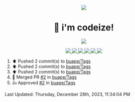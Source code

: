 <p align="center">
    <img src="https://avatars.githubusercontent.com/u/63158950?s=400&u=dd76c829ae30921e131dcbe7c830dc368e2d6e8a&v=4" />
</p>

<h1 align="center">
    👋 i'm codeize!
</h1>

<p align="center">
  <a href="https://skillicons.dev">
    <img align="center" src="https://skillicons.dev/icons?i=discord,bots,ts,nodejs,mysql,postgresql,react,nextjs,tailwindcss" />
  </a>
</p>

<p align="center">
  <a href="https://discord.com/users/668423998777982997">
    <img src="https://nocache.advaith.workers.dev?url=https://img.shields.io/endpoint?url=https://dev.discordprofiles.me/api/badge/status/668423998777982997?simple=true" />
    <img src="https://nocache.advaith.workers.dev?url=https://img.shields.io/endpoint?url=https://dev.discordprofiles.me/api/badge/vscode/668423998777982997" />
    <img src="https://nocache.advaith.workers.dev?url=https://img.shields.io/endpoint?url=https://dev.discordprofiles.me/api/badge/playing/668423998777982997" />
    <img src="https://nocache.advaith.workers.dev?url=https://img.shields.io/endpoint?url=https://dev.discordprofiles.me/api/badge/spotify/668423998777982997" />
    <img src="https://komarev.com/ghpvc/?username=codeize" />
    <img src="https://hits.link/hits?url=https%3A%2F%2Fgithub.com%2FCodeize" />
  </a>
</p>

<!--RECENT_ACTIVITY:start-->
1. ⬆️ Pushed 2 commit(s) to [buape/Tags](https://github.com/buape/Tags)<br>
2. ⬆️ Pushed 2 commit(s) to [buape/Tags](https://github.com/buape/Tags)<br>
3. ⬆️ Pushed 2 commit(s) to [buape/Tags](https://github.com/buape/Tags)<br>
4. 🎉 Merged PR [#2](https://github.com/buape/Tags/pull/2) in [buape/Tags](https://github.com/buape/Tags)<br>
5. 👍 Approved [#2](https://github.com/buape/Tags/pull/2#pullrequestreview-1796545595) in [buape/Tags](https://github.com/buape/Tags)<br>
<!--RECENT_ACTIVITY:end-->

<!--RECENT_ACTIVITY:last_update-->
Last Updated: Thursday, December 28th, 2023, 11:34:04 PM
<!--RECENT_ACTIVITY:last_update_end-->
